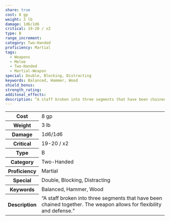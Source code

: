 ```yaml
---
share: true
cost: 8 gp
weight: 3 lb
damage: 1d6/1d6
critical: 19-20 / x2
type: B
range_increment: 
category: Two-Handed
proficiency: Martial
tags:
  - Weapons
  - Melee
  - Two-Handed
  - Martial-Weapon
special: Double, Blocking, Distracting
keywords: Balanced, Hammer, Wood
shield_bonus: 
strength_rating: 
additonal_effects: 
description: “A staff broken into three segments that have been chained together. The weapon allows for flexibility and defense.”
---
```

<p><span dir="ltr" style="overflow-x: auto;"><table><tbody><tr><th dir="ltr">Cost</th><td dir="ltr">8 gp</td></tr><tr><th dir="ltr">Weight</th><td dir="ltr">3 lb</td></tr><tr><th dir="ltr">Damage</th><td dir="ltr">1d6/1d6</td></tr><tr><th dir="ltr">Critical</th><td dir="ltr">19-20 / x2</td></tr><tr><th dir="ltr">Type</th><td dir="ltr">B</td></tr><tr><th dir="ltr">Category</th><td dir="ltr">Two-Handed</td></tr><tr><th dir="ltr">Proficiency</th><td dir="ltr">Martial</td></tr><tr><th dir="ltr">Special</th><td dir="ltr">Double, Blocking, Distracting</td></tr><tr><th dir="ltr">Keywords</th><td dir="ltr">Balanced, Hammer, Wood</td></tr><tr><th dir="ltr">Description</th><td dir="ltr">“A staff broken into three segments that have been chained together. The weapon allows for flexibility and defense.”</td></tr></tbody></table></span></p>